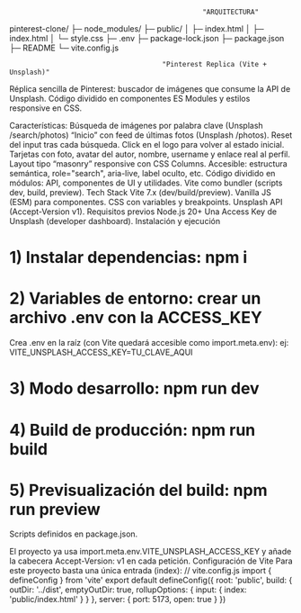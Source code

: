                                                     "ARQUITECTURA"

pinterest-clone/
├─ node_modules/
├─ public/
│ ├─ index.html
│ ├─ index.html
│ └─ style.css
├─ .env
├─ package-lock.json
├─ package.json
├─ README
└─ vite.config.js

                                          "Pinterest Replica (Vite + Unsplash)"

Réplica sencilla de Pinterest: buscador de imágenes que consume la API de Unsplash. Código dividido en componentes ES Modules y estilos responsive en CSS.

Características: Búsqueda de imágenes por palabra clave (Unsplash /search/photos)
“Inicio” con feed de últimas fotos (Unsplash /photos).
Reset del input tras cada búsqueda.
Click en el logo para volver al estado inicial.
Tarjetas con foto, avatar del autor, nombre, username y enlace real al perfil.
Layout tipo “masonry” responsive con CSS Columns.
Accesible: estructura semántica, role="search", aria-live, label oculto, etc.
Código dividido en módulos: API, componentes de UI y utilidades.
Vite como bundler (scripts dev, build, preview).
Tech Stack
Vite 7.x (dev/build/preview).
Vanilla JS (ESM) para componentes.
CSS con variables y breakpoints.
Unsplash API (Accept-Version v1).
Requisitos previos
Node.js 20+
Una Access Key de Unsplash (developer dashboard).
Instalación y ejecución

# 1) Instalar dependencias: npm i

# 2) Variables de entorno: crear un archivo .env con la ACCESS_KEY

Crea .env en la raíz (con Vite quedará accesible como import.meta.env):
ej: VITE_UNSPLASH_ACCESS_KEY=TU_CLAVE_AQUI

# 3) Modo desarrollo: npm run dev

# 4) Build de producción: npm run build

# 5) Previsualización del build: npm run preview

Scripts definidos en package.json.

El proyecto ya usa import.meta.env.VITE_UNSPLASH_ACCESS_KEY y añade la cabecera Accept-Version: v1 en cada petición.
Configuración de Vite
Para este proyecto basta una única entrada (index):
// vite.config.js
import { defineConfig } from 'vite'
export default defineConfig({
root: 'public',
build: { outDir: '../dist', emptyOutDir: true, rollupOptions: { input: { index: 'public/index.html' } } },
server: { port: 5173, open: true }
})

